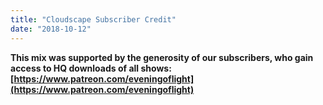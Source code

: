 ```yaml
---
title: "Cloudscape Subscriber Credit"
date: "2018-10-12"
---
```


**This mix was supported by the generosity of our subscribers, who gain access to HQ downloads of all shows:  
[https://www.patreon.com/eveningoflight](https://www.patreon.com/eveningoflight)**
